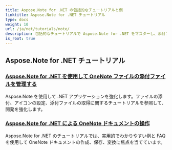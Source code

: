 ```yaml
---
title: Aspose.Note for .NET の包括的なチュートリアルと例
linktitle: Aspose.Note for .NET チュートリアル
type: docs
weight: 10
url: /ja/net/tutorials/note/
description: 包括的なチュートリアルで Aspose.Note for .NET をマスターし、添付ファイル、ハイパーリンク、画像などを詳しく調べます。OneNote ドキュメントの操作性を向上させます。
is_root: true
---
```


## Aspose.Note for .NET チュートリアル 
### [Aspose.Note for .NET を使用して OneNote ファイルの添付ファイルを管理する](./manage-attachments/)
Aspose.Note を使用して .NET アプリケーションを強化します。ファイルの添付、アイコンの設定、添付ファイルの取得に関するチュートリアルを参照して、開発を強化します。
### [ Aspose.Note for .NET による OneNote ドキュメントの操作](./one-note-document-manipulation/)
Aspose.Note for .NET のチュートリアルでは、実用的でわかりやすい例と FAQ を使用して OneNote ドキュメントの作成、保存、変換に焦点を当てています。